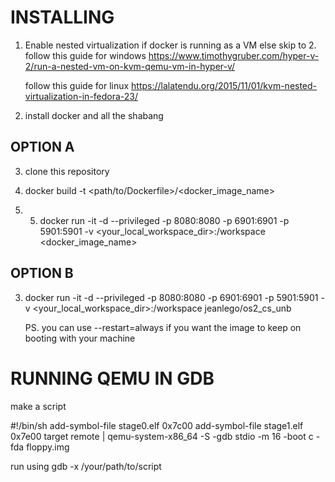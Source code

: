 INSTALLING
==

1. Enable nested virtualization if docker is running as a VM else skip to 2.
	follow this guide for windows
	https://www.timothygruber.com/hyper-v-2/run-a-nested-vm-on-kvm-qemu-vm-in-hyper-v/
	
	follow this guide for linux
	https://lalatendu.org/2015/11/01/kvm-nested-virtualization-in-fedora-23/
	
2. install docker and all the shabang

OPTION A
--------

3. clone this repository

4. docker build -t <path/to/Dockerfile>/<docker_image_name>

5. 5. docker run -it -d --privileged -p 8080:8080 -p 6901:6901 -p 5901:5901 -v <your_local_workspace_dir>:/workspace <docker_image_name>

OPTION B
---------

3. docker run -it -d --privileged -p 8080:8080 -p 6901:6901 -p 5901:5901 -v <your_local_workspace_dir>:/workspace jeanlego/os2_cs_unb

	PS. you can use --restart=always if you want the image to keep on booting with your machine


RUNNING QEMU IN GDB
================
make a script

#!/bin/sh
add-symbol-file stage0.elf 0x7c00
add-symbol-file stage1.elf 0x7e00
target remote | qemu-system-x86_64 -S -gdb stdio -m 16 -boot c -fda floppy.img

run using gdb -x /your/path/to/script
